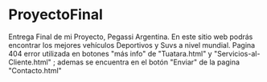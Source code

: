 # ProyectoFinal
Entrega Final de mi Proyecto, Pegassi Argentina.
En este sitio web podrás encontrar los mejores vehículos Deportivos y Suvs a nivel mundial.
Pagina 404 error utilizada en botones "más info" de "Tuatara.html" y "Servicios-al-Cliente.html" ; ademas se encuentra en el botón "Enviar" de la pagina "Contacto.html"

